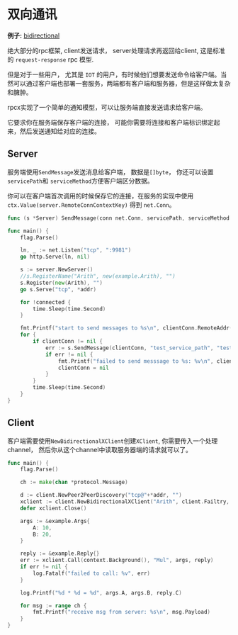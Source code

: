 # 双向通讯
**例子:** [bidirectional](https://github.com/rpcx-ecosystem/rpcx-examples3/tree/master/bidirectional)

绝大部分的rpc框架, client发送请求， server处理请求再返回给client, 这是标准的 `request-response` rpc 模型.

但是对于一些用户， 尤其是 `IOT` 的用户，有时候他们想要发送命令给客户端。当然可以通过客户端也部署一套服务，两端都有客户端和服务器，但是这样做太复杂和臃肿。

rpcx实现了一个简单的通知模型，可以让服务端直接发送请求给客户端。

它要求你在服务端保存客户端的连接， 可能你需要将连接和客户端标识绑定起来，然后发送通知给对应的连接。

## Server

服务端使用`SendMessage`发送消息给客户端， 数据是`[]byte`， 你还可以设置`servicePath`和 `serviceMethod`方便客户端区分数据。

你可以在客户端首次调用的时候保存它的连接，在服务的实现中使用`ctx.Value(server.RemoteConnContextKey)` 得到 `net.Conn`。

```go
func (s *Server) SendMessage(conn net.Conn, servicePath, serviceMethod string, metadata map[string]string, data []byte) error
```


```go server.go
func main() {
	flag.Parse()

	ln, _ := net.Listen("tcp", ":9981")
	go http.Serve(ln, nil)

	s := server.NewServer()
	//s.RegisterName("Arith", new(example.Arith), "")
	s.Register(new(Arith), "")
	go s.Serve("tcp", *addr)

	for !connected {
		time.Sleep(time.Second)
	}

	fmt.Printf("start to send messages to %s\n", clientConn.RemoteAddr().String())
	for {
		if clientConn != nil {
			err := s.SendMessage(clientConn, "test_service_path", "test_service_method", nil, []byte("abcde"))
			if err != nil {
				fmt.Printf("failed to send messsage to %s: %v\n", clientConn.RemoteAddr().String(), err)
				clientConn = nil
			}
		}
		time.Sleep(time.Second)
	}
}
```

## Client

客户端需要使用`NewBidirectionalXClient`创建`XClient`, 你需要传入一个处理channel， 然后你从这个channel中读取服务器端的请求就可以了。

```go client.go
func main() {
	flag.Parse()

	ch := make(chan *protocol.Message)

	d := client.NewPeer2PeerDiscovery("tcp@"+*addr, "")
	xclient := client.NewBidirectionalXClient("Arith", client.Failtry, client.RandomSelect, d, client.DefaultOption, ch)
	defer xclient.Close()

	args := &example.Args{
		A: 10,
		B: 20,
	}

	reply := &example.Reply{}
	err := xclient.Call(context.Background(), "Mul", args, reply)
	if err != nil {
		log.Fatalf("failed to call: %v", err)
	}

	log.Printf("%d * %d = %d", args.A, args.B, reply.C)

	for msg := range ch {
		fmt.Printf("receive msg from server: %s\n", msg.Payload)
	}
}
```